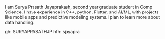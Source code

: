 I am Surya Prasath Jayaprakash, second year graduate student in Comp Science. I have experience in C++, python, Flutter, and AI/ML, with projects like mobile apps and predictive modeling systems.I plan to learn more about data handling.

gh: SURYAPRASATHJP
hfh: sjayapra
